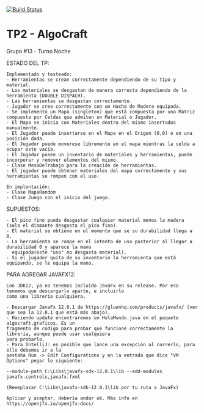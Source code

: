 [![Build Status](https://travis-ci.org/Hashman33/TP2.svg?branch=master)](https://travis-ci.org/Hashman33/TP2)
# TP2 - AlgoCraft

Grupo #13 - Turno Noche

ESTADO DEL TP:
	
	Implementado y testeado:
	- Herramientas se crean correctamente dependiendo de su tipo y material.
	- Los materiales se desgastan de manera correcta dependiendo de la herramienta (DOUBLE DISPACH).
	- Las herramientas se desgastan correctamente.
	- Jugador se crea correctamente con un Hacha de Madera equipada.
	- Se implementó un Mapa (singleton) que está compuesta por una Matriz compuesta por Celdas que admiten un Material o Jugador.
	- El Mapa se inicia con Materiales dentro del mismo insertados manualmente.
	- El Jugador puede insertarse en el Mapa en el Origen (0,0) o en una posición dada.
	- El Jugador puede moverese libremente en el mapa mientras la celda a ocupar este vacía.
	- El Jugador posee un inventario de materiales y herramientas, puede incorporar y remover elementos del mismo.
	- Clase MesaDeTrabajo para la creación de herramientas.
    - El jugador puede obtener materiales del mapa correctamente y sus herramientas se rompen con el uso.
	
	En implentación:
	- Clase MapaRandom 
	- Clase Juego con el inicio del juego.
	
	
SUPUESTOS:

	- El pico fino puede desgastar cualquier material menos la madera (solo el diamante desgasta el pico fino).
	- El material se obtiene en el momento que se su durabilidad llega a 0.
	- La herramienta se rompe en el intento de uso posterior al llegar a durabilidad 0 y aparece la mano 
	  equipada(este "uso" no desgasta material).
	- Si el jugador quita de su inventario la herramienta que está equipando, se le equipa la mano.



PARA AGREGAR JAVAFX12:
	
	Con JDK12, ya no tenemos incluido JavaFx en su release. Por eso tenemos que descargarlo aparte, e incluirlo 
	como una librería cualquiera.
	
	- Descargar JavaFx 12.0.1 de https://gluonhq.com/products/javafx/ (ver que sea la 12.0.1 que está más abajo).
	- Haciendo update encontraremos un HolaMundo.java en el paquete algocraft.graficos. Es un 
	fragmento de código para probar que funcione correctamente la librería, aunque puede usar cualquiera
	para probarlo.
	- Para IntelliJ: es posible que lance una excepción al correrlo, para ello debemos ir a la 
	pestaña Run -> Edit Configurations y en la entrada que dice "VM Options" pegar lo siguiente:
	
	--module-path C:\Libs\javafx-sdk-12.0.1\lib --add-modules javafx.controls,javafx.fxml
	
	(Reemplazar C:\Libs\javafx-sdk-12.0.1\lib por tu ruta a JavaFx)
	
	Aplicar y aceptar, debería andar ok. Más info en https://openjfx.io/openjfx-docs/
	
